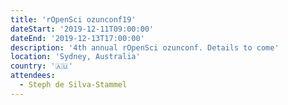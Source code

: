 ```yaml
---
title: 'rOpenSci ozunconf19'
dateStart: '2019-12-11T09:00:00'
dateEnd: '2019-12-13T17:00:00'
description: '4th annual rOpenSci ozunconf. Details to come'
location: 'Sydney, Australia'
country: '🇦🇺'
attendees:
  - Steph de Silva-Stammel
---
```

